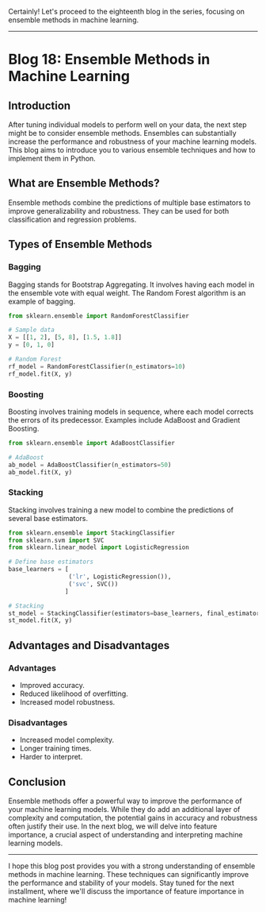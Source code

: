 Certainly! Let's proceed to the eighteenth blog in the series, focusing on ensemble methods in machine learning.

---

# Blog 18: Ensemble Methods in Machine Learning

## Introduction

After tuning individual models to perform well on your data, the next step might be to consider ensemble methods. Ensembles can substantially increase the performance and robustness of your machine learning models. This blog aims to introduce you to various ensemble techniques and how to implement them in Python.

## What are Ensemble Methods?

Ensemble methods combine the predictions of multiple base estimators to improve generalizability and robustness. They can be used for both classification and regression problems.

## Types of Ensemble Methods

### Bagging

Bagging stands for Bootstrap Aggregating. It involves having each model in the ensemble vote with equal weight. The Random Forest algorithm is an example of bagging.

```python
from sklearn.ensemble import RandomForestClassifier

# Sample data
X = [[1, 2], [5, 8], [1.5, 1.8]]
y = [0, 1, 0]

# Random Forest
rf_model = RandomForestClassifier(n_estimators=10)
rf_model.fit(X, y)
```

### Boosting

Boosting involves training models in sequence, where each model corrects the errors of its predecessor. Examples include AdaBoost and Gradient Boosting.

```python
from sklearn.ensemble import AdaBoostClassifier

# AdaBoost
ab_model = AdaBoostClassifier(n_estimators=50)
ab_model.fit(X, y)
```

### Stacking

Stacking involves training a new model to combine the predictions of several base estimators.

```python
from sklearn.ensemble import StackingClassifier
from sklearn.svm import SVC
from sklearn.linear_model import LogisticRegression

# Define base estimators
base_learners = [
                 ('lr', LogisticRegression()),
                 ('svc', SVC())
                ]

# Stacking
st_model = StackingClassifier(estimators=base_learners, final_estimator=LogisticRegression())
st_model.fit(X, y)
```

## Advantages and Disadvantages

### Advantages

- Improved accuracy.
- Reduced likelihood of overfitting.
- Increased model robustness.

### Disadvantages

- Increased model complexity.
- Longer training times.
- Harder to interpret.

## Conclusion

Ensemble methods offer a powerful way to improve the performance of your machine learning models. While they do add an additional layer of complexity and computation, the potential gains in accuracy and robustness often justify their use. In the next blog, we will delve into feature importance, a crucial aspect of understanding and interpreting machine learning models.

---

I hope this blog post provides you with a strong understanding of ensemble methods in machine learning. These techniques can significantly improve the performance and stability of your models. Stay tuned for the next installment, where we'll discuss the importance of feature importance in machine learning!
